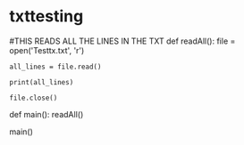 # txttesting
#THIS READS ALL THE LINES IN THE TXT
def readAll():
    file = open('Testtx.txt', 'r')
    
    all_lines = file.read()
    
    print(all_lines)
    
    file.close()
    
def main():
    readAll()
    
main()
